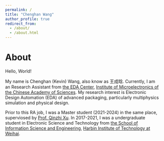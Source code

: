 ```yaml
---
permalink: /
title: "Chenghan Wang"
author_profile: true
redirect_from: 
  - /about/
  - /about.html
---
```



About 
======
Hello, World! 

My name is Chenghan (Kevin) Wang, also know as 王成晗. Currently, I am an Research Assistant from [the EDA Center](http://www.ime.cas.cn/eda/), [Institute of Microelectronics of the Chinese Academy of Sciences](http://www.ime.ac.cn/). My research interest is Electronic Design Automation (EDA) of advanced packaging, particularly multiphysics simulation and physical design.

Prior to this RA job, I was a Master student (2021-2024) in the same place, superviosed by [Prof. Qinzhi Xu](https://people.ucas.ac.cn/~0066358). In 2017-2021, I was a undergraduate student in Electronic Science and Technology from [the School of Information Science and Engineering](https://siee.hitwh.edu.cn/), [Harbin Institute of Technology at Weihai](https://www.hitwh.edu.cn/).

